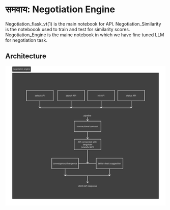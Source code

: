# समवाय: Negotiation Engine
Negotiation_flask_vt(1) is the main notebook for API.
Negotiation_Similarity is the noteboook used to train and test for similarity scores.
Negotiation_Engine is the maine notebook in which we have fine tuned LLM for negotiation task.

## Architecture
![Architecture](negotiationengine(1).png)
